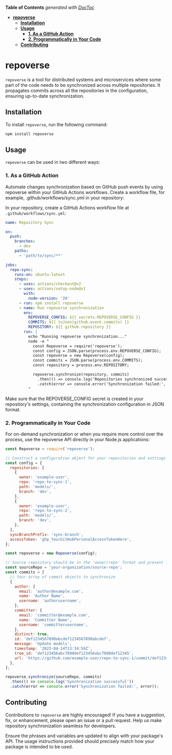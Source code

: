 <!-- START doctoc generated TOC please keep comment here to allow auto update -->
<!-- DON'T EDIT THIS SECTION, INSTEAD RE-RUN doctoc TO UPDATE -->
**Table of Contents**  *generated with [DocToc](https://github.com/thlorenz/doctoc)*

- [**repoverse**](#repoverse)
  - [**Installation**](#installation)
  - [**Usage**](#usage)
    - [**1. As a GitHub Action**](#1-as-a-github-action)
    - [**2. Programmatically in Your Code**](#2-programmatically-in-your-code)
  - [**Contributing**](#contributing)

<!-- END doctoc generated TOC please keep comment here to allow auto update -->

# **repoverse**

`repoverse` is a tool for distributed systems and microservices where some part of the code needs to be synchronized across multiple repositories. It propagates commits across all the repositories in the configuration, ensuring up-to-date synchronization.


## **Installation**

To install `repoverse`, run the following command:

```bash
npm install repoverse
```

## **Usage**

`repoverse` can be used in two different ways:

### **1. As a GitHub Action**

Automate changes synchronization based on GitHub push events by using repoverse within your GitHub Actions workflows.
Create a workflow file, for example, .github/workflows/sync.yml in your repository:

In your repository, create a GitHub Actions workflow file at `.github/workflows/sync.yml`:

```yaml
name: Repository Sync

on:
  push:
    branches:
      - dev
    paths:
      - 'path/to/sync/**'

jobs:
  repo-sync:
    runs-on: ubuntu-latest
    steps:
      - uses: actions/checkout@v2
      - uses: actions/setup-node@v1
        with:
          node-version: '20'
      - run: npm install repoverse
      - name: Run repoverse synchronization
        env:
          REPOVERSE_CONFIG: ${{ secrets.REPOVERSE_CONFIG }}
          COMMITS: ${{ toJson(github.event.commits) }}
          REPOSITORY: ${{ github.repository }}
        run: |
          echo "Running repoverse synchronization..."
          node -e "
            const Repoverse = require('repoverse');
            const config = JSON.parse(process.env.REPOVERSE_CONFIG);
            const repoverse = new Repoverse(config);
            const commits = JSON.parse(process.env.COMMITS); 
            const repository = process.env.REPOSITORY;

            repoverse.synchronize(repository, commits)
              .then(() => console.log('Repositories synchronized successfully'))
              .catch(error => console.error('Synchronization failed:', error));
          "
```

Make sure that the REPOVERSE_CONFIG secret is created in your repository's settings, containing the synchronization configuration in JSON format.

### **2. Programmatically in Your Code**

For on-demand synchronization or when you require more control over the process, use the repoverse API directly in your Node.js applications:

```javascript
const Repoverse = require('repoverse');

// Construct a configuration object for your repositories and settings
const config = {
  repositories: [
    {
      owner: 'example-user',
      repo: 'repo-to-sync-1',
      path: 'models/',
      branch: 'dev',
    },
    {
      owner: 'example-user',
      repo: 'repo-to-sync-2',
      path: 'models/',
      branch: 'dev',
    },
  ],
  syncBranchPrefix: 'sync-branch',
  accessToken: 'ghp_YourGitHubPersonalAccessTokenHere',
};

const repoverse = new Repoverse(config);

// Source repository should be in the 'owner/repo' format and present in the config's repositories list
const sourceRepo = 'your-organization/source-repo';
const commits = [
  // Your array of commit objects to synchronize
  {
    author: {
      email: 'author@example.com',
      name: 'Author Name',
      username: 'authorusername',
    },
    committer: {
      email: 'committer@example.com',
      name: 'Committer Name',
      username: 'committerusername',
    },
    distinct: true,
    id: 'def1234567890abcdef1234567890abcdef',
    message: 'Update models',
    timestamp: '2023-04-14T13:34:56Z',
    tree_id: 'def123456abc7890def123456abc7890def12345',
    url: 'https://github.com/example-user/repo-to-sync-1/commit/def1234567890abcdef1234567890abcdef',
  },
];

repoverse.synchronize(sourceRepo, commits)
  .then(() => console.log('Synchronization successful'))
  .catch(error => console.error('Synchronization failed:', error));
```

## **Contributing**

Contributions to `repoverse` are highly encouraged! If you have a suggestion, fix, or enhancement, please open an issue or a pull request. Help us make repository synchronization seamless for developers.

Ensure the phrases and variables are updated to align with your package's API. The usage instructions provided should precisely match how your package is intended to be used.

